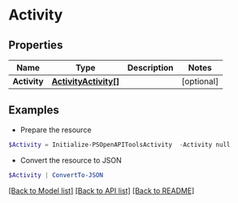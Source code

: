 # Activity
## Properties

Name | Type | Description | Notes
------------ | ------------- | ------------- | -------------
**Activity** | [**ActivityActivity[]**](ActivityActivity.md) |  | [optional] 

## Examples

- Prepare the resource
```powershell
$Activity = Initialize-PSOpenAPIToolsActivity  -Activity null
```

- Convert the resource to JSON
```powershell
$Activity | ConvertTo-JSON
```

[[Back to Model list]](../README.md#documentation-for-models) [[Back to API list]](../README.md#documentation-for-api-endpoints) [[Back to README]](../README.md)

